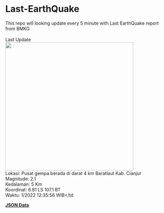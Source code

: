 # Last-EarthQuake
This repo will looking update every 5 minute with Last EarthQuake report from BMKG
<br>
<br>
Last Update
<br>
<img src="https://ews.bmkg.go.id/TEWS/data/20221126123556.mmi.jpg" width="400"/>
<br>
Lokasi: Pusat gempa berada di darat 4 km Baratlaut Kab. Cianjur <br>
Magnitude: 2.1 <br>
Kedalaman: 5 Km <br>
Koordinat: 6.81 LS 107.1 BT <br>
Waktu: 1/2022 12:35:56 WIB</td <br>

<a href="./data/data.json">**JSON Data**</a>

